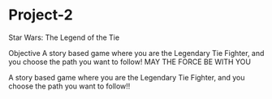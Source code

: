 # Project-2
Star Wars: The Legend of the Tie

Objective
A story based game where you are the Legendary Tie Fighter, and you choose the path you want to follow! MAY THE FORCE BE WITH YOU

A story based game where you are the Legendary Tie Fighter, and you choose the path you want to follow!!
